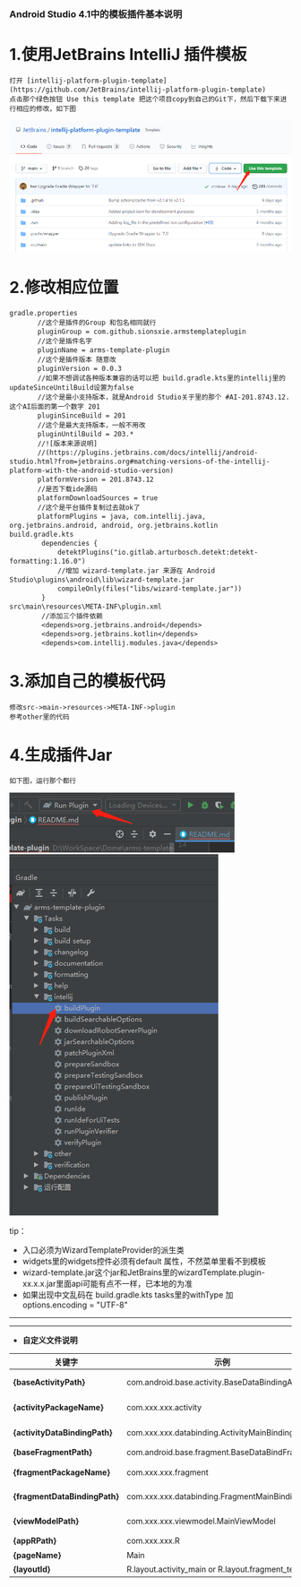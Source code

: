 ### Android Studio 4.1中的模板插件基本说明

# 1.使用JetBrains IntelliJ 插件模板

    打开 [intellij-platform-plugin-template](https://github.com/JetBrains/intellij-platform-plugin-template)
    点击那个绿色按钮 Use this template 把这个项目copy到自己的Git下，然后下载下来进行相应的修改，如下图
![](https://raw.githubusercontent.com/sionsxie/arms-template-plugin/main/imgs/1.png)

# 2.修改相应位置
    gradle.properties
           //这个是插件的Group 和包名相同就行
           pluginGroup = com.github.sionsxie.armstemplateplugin
           //这个是插件名字
           pluginName = arms-template-plugin
           //这个是插件版本 随意改
           pluginVersion = 0.0.3
           //如果不想调试各种版本兼容的话可以把 build.gradle.kts里的intellij里的updateSinceUntilBuild设置为false
           //这个是最小支持版本，就是Android Studio关于里的那个 #AI-201.8743.12. 这个AI后面的第一个数字 201
           pluginSinceBuild = 201
           //这个是最大支持版本，一般不用改
           pluginUntilBuild = 203.*
           //![版本来源说明]
           //(https://plugins.jetbrains.com/docs/intellij/android-studio.html?from=jetbrains.org#matching-versions-of-the-intellij-platform-with-the-android-studio-version)
           platformVersion = 201.8743.12
           //是否下载ide源码
           platformDownloadSources = true
           //这个是平台插件复制过去就ok了
           platformPlugins = java, com.intellij.java, org.jetbrains.android, android, org.jetbrains.kotlin
    build.gradle.kts
            dependencies {
                detektPlugins("io.gitlab.arturbosch.detekt:detekt-formatting:1.16.0")
                //增加 wizard-template.jar 来源在 Android Studio\plugins\android\lib\wizard-template.jar
                compileOnly(files("libs/wizard-template.jar"))
            }
    src\main\resources\META-INF\plugin.xml
            //添加三个插件依赖
            <depends>org.jetbrains.android</depends>
            <depends>org.jetbrains.kotlin</depends>
            <depends>com.intellij.modules.java</depends>

# 3.添加自己的模板代码
    修改src->main->resources->META-INF->plugin
    参考other里的代码

# 4.生成插件Jar
    如下图，运行那个都行
![](https://raw.githubusercontent.com/sionsxie/arms-template-plugin/main/imgs/2.png)
![](https://raw.githubusercontent.com/sionsxie/arms-template-plugin/main/imgs/3.png)


tip：
   - 入口必须为WizardTemplateProvider的派生类
   - widgets里的widgets控件必须有default 属性，不然菜单里看不到模板
   - wizard-template.jar这个jar和JetBrains里的wizardTemplate.plugin-xx.x.x.jar里面api可能有点不一样，已本地的为准
   - 如果出现中文乱码在 build.gradle.kts tasks里的withType<JavaCompile> 加 options.encoding = "UTF-8"






---
---

-  **自定义文件说明**

| 关键字 | 示例 | 说明 |
| --- | --- | --- |
| **{baseActivityPath}** |com.android.base.activity.BaseDataBindingActivity  | 当前的BaseActivity地址 |
|**{activityPackageName}**| com.xxx.xxx.activity |当前创建的Activity的包名 |
| **{activityDataBindingPath}**  | com.xxx.xxx.databinding.ActivityMainBinding | 当前的activityBinding地址 |
|**{baseFragmentPath}** | com.android.base.fragment.BaseDataBindFragment |BaseFragment地址|
|**{fragmentPackageName}**| com.xxx.xxx.fragment |当前创建的Fragment的包名 |
| **{fragmentDataBindingPath}**  | com.xxx.xxx.databinding.FragmentMainBinding| 当前fragmentDatabinding
|  **{viewModelPath}** | com.xxx.xxx.viewmodel.MainViewModel | 当前的viewModel地址 |
| **{appRPath}** |com.xxx.xxx.R  | R文件的地址 |
|**{pageName}**| Main |当前面页面的名称 |
|**{layoutId}**| R.layout.activity_main or R.layout.fragment_test |当前layoutId地址 |

















